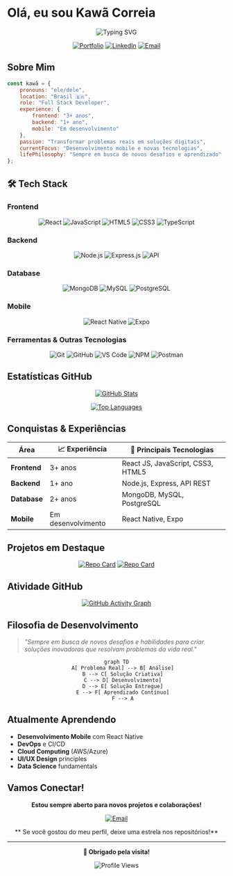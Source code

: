 #  Olá, eu sou Kawã Correia

<div align="center">

![Typing SVG](https://readme-typing-svg.herokuapp.com?font=Fira+Code&size=22&duration=3000&pause=1000&color=00D9FF&center=true&vCenter=true&width=440&lines=Desenvolvedor+Full+Stack;Mobile+Developer;Problem+Solver;Always+Learning!)

[![Portfolio](https://img.shields.io/badge/Portfolio-FF5722?style=for-the-badge&logo=todoist&logoColor=white)](https://seu-portfolio.com)
[![LinkedIn](https://img.shields.io/badge/LinkedIn-0077B5?style=for-the-badge&logo=linkedin&logoColor=white)](https://linkedin.com/in/seu-perfil)
[![Email](https://img.shields.io/badge/Email-D14836?style=for-the-badge&logo=gmail&logoColor=white)](mailto:kawaklebersc@gmail.com)

</div>

## Sobre Mim

```javascript
const kawã = {
    pronouns: "ele/dele",
    location: "Brasil 🇧🇷",
    role: "Full Stack Developer",
    experience: {
        frontend: "3+ anos",
        backend: "1+ ano",
        mobile: "Em desenvolvimento"
    },
    passion: "Transformar problemas reais em soluções digitais",
    currentFocus: "Desenvolvimento mobile e novas tecnologias",
    lifePhilosophy: "Sempre em busca de novos desafios e aprendizado"
};
```

## 🛠️ Tech Stack

### Frontend
<div align="center">

![React](https://img.shields.io/badge/React-20232A?style=for-the-badge&logo=react&logoColor=61DAFB)
![JavaScript](https://img.shields.io/badge/JavaScript-F7DF1E?style=for-the-badge&logo=javascript&logoColor=black)
![HTML5](https://img.shields.io/badge/HTML5-E34F26?style=for-the-badge&logo=html5&logoColor=white)
![CSS3](https://img.shields.io/badge/CSS3-1572B6?style=for-the-badge&logo=css3&logoColor=white)
![TypeScript](https://img.shields.io/badge/TypeScript-007ACC?style=for-the-badge&logo=typescript&logoColor=white)

</div>

### Backend
<div align="center">

![Node.js](https://img.shields.io/badge/Node.js-43853D?style=for-the-badge&logo=node.js&logoColor=white)
![Express.js](https://img.shields.io/badge/Express.js-404D59?style=for-the-badge)
![API](https://img.shields.io/badge/REST_API-02569B?style=for-the-badge&logo=rest&logoColor=white)

</div>

### Database
<div align="center">

![MongoDB](https://img.shields.io/badge/MongoDB-4EA94B?style=for-the-badge&logo=mongodb&logoColor=white)
![MySQL](https://img.shields.io/badge/MySQL-00000F?style=for-the-badge&logo=mysql&logoColor=white)
![PostgreSQL](https://img.shields.io/badge/PostgreSQL-316192?style=for-the-badge&logo=postgresql&logoColor=white)

</div>

### Mobile
<div align="center">

![React Native](https://img.shields.io/badge/React_Native-20232A?style=for-the-badge&logo=react&logoColor=61DAFB)
![Expo](https://img.shields.io/badge/Expo-1C1E24?style=for-the-badge&logo=expo&logoColor=#D04A37)

</div>

### Ferramentas & Outras Tecnologias
<div align="center">

![Git](https://img.shields.io/badge/Git-E34F26?style=for-the-badge&logo=git&logoColor=white)
![GitHub](https://img.shields.io/badge/GitHub-100000?style=for-the-badge&logo=github&logoColor=white)
![VS Code](https://img.shields.io/badge/VS_Code-0078D4?style=for-the-badge&logo=visual%20studio%20code&logoColor=white)
![NPM](https://img.shields.io/badge/NPM-%23000000.svg?style=for-the-badge&logo=npm&logoColor=white)
![Postman](https://img.shields.io/badge/Postman-FF6C37?style=for-the-badge&logo=postman&logoColor=white)

</div>

## Estatísticas GitHub

<div align="center">
  
[![GitHub Stats](https://github-readme-stats.vercel.app/api?username=SEU_USUARIO&theme=tokyonight&show_icons=true&hide_border=true&count_private=true)](https://github.com/SEU_USUARIO)

[![Top Languages](https://github-readme-stats.vercel.app/api/top-langs/?username=SEU_USUARIO&theme=tokyonight&show_icons=true&hide_border=true&layout=compact)](https://github.com/SEU_USUARIO)

</div>

## Conquistas & Experiências

<div align="center">

|  **Área** | 📈 **Experiência** | 🔧 **Principais Tecnologias** |
|-------------|--------------------|---------------------------------|
| **Frontend** | 3+ anos | React JS, JavaScript, CSS3, HTML5 |
| **Backend** | 1+ ano | Node.js, Express, API REST |
| **Database** | 2+ anos | MongoDB, MySQL, PostgreSQL |
| **Mobile** | Em desenvolvimento | React Native, Expo |

</div>

##  Projetos em Destaque

<div align="center">

[![Repo Card](https://github-readme-stats.vercel.app/api/pin/?username=SEU_USUARIO&repo=NOME_DO_PROJETO&theme=tokyonight)](https://github.com/SEU_USUARIO/NOME_DO_PROJETO)
[![Repo Card](https://github-readme-stats.vercel.app/api/pin/?username=SEU_USUARIO&repo=NOME_DO_PROJETO2&theme=tokyonight)](https://github.com/SEU_USUARIO/NOME_DO_PROJETO2)

</div>

##  Atividade GitHub

<div align="center">

[![GitHub Activity Graph](https://github-readme-activity-graph.vercel.app/graph?username=SEU_USUARIO&theme=tokyo-night)](https://github.com/SEU_USUARIO)

</div>

##  Filosofia de Desenvolvimento

> *"Sempre em busca de novos desafios e habilidades para criar soluções inovadoras que resolvam problemas da vida real."*

<div align="center">

```mermaid
graph TD
    A[ Problema Real] --> B[ Análise]
    B --> C[ Solução Criativa]
    C --> D[ Desenvolvimento]
    D --> E[ Solução Entregue]
    E --> F[ Aprendizado Contínuo]
    F --> A
```

</div>

## Atualmente Aprendendo

- **Desenvolvimento Mobile** com React Native
-  **DevOps** e CI/CD
-  **Cloud Computing** (AWS/Azure)
-  **UI/UX Design** principles
-  **Data Science** fundamentals

##  Vamos Conectar!

<div align="center">

 **Estou sempre aberto para novos projetos e colaborações!**

[![Email](https://img.shields.io/badge/kawaklebersc@gmail.com-D14836?style=for-the-badge&logo=gmail&logoColor=white)](mailto:kawaklebersc@gmail.com)

** Se você gostou do meu perfil, deixe uma estrela nos repositórios!**

</div>

---

<div align="center">

**💖 Obrigado pela visita!**

![Profile Views](https://komarev.com/ghpvc/?username=SEU_USUARIO&color=blueviolet&style=for-the-badge)

</div>
